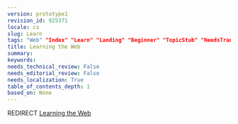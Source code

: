```yaml
---
version: prototype1
revision_id: 925371
locale: cs
slug: Learn
tags: "Web" "Index" "Learn" "Landing" "Beginner" "TopicStub" "NeedsTranslation"
title: Learning the Web
summary: 
keywords: 
needs_technical_review: False
needs_editorial_review: False
needs_localization: True
table_of_contents_depth: 1
based_on: None
---
```

<p>REDIRECT <a class="redirect" href="/en-US/docs/Learn">Learning the Web</a></p>

